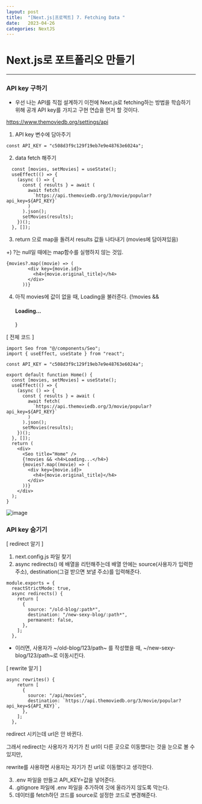 ```yaml
---
layout: post
title:  "[Next.js|프로젝트] 7. Fetching Data "
date:   2023-04-26
categories: NextJS
---
```


# Next.js로 포트폴리오 만들기

--- 

### API key 구하기

* 우선 나는 API를 직접 설계하기 이전에 Next.js로 fetching하는 방법을 학습하기 위해 공개 API key를 가지고 구현 연습을 먼저 할 것이다.

https://www.themoviedb.org/settings/api

1. API key 변수에 담아주기 

`const API_KEY = "c508d3f9c129f19eb7e9e48763e6024a";`

2. data fetch 해주기

```
  const [movies, setMovies] = useState();
  useEffect(() => {
    (async () => {
      const { results } = await (
        await fetch(
          `https://api.themoviedb.org/3/movie/popular?api_key=${API_KEY}`
        )
      ).json();
      setMovies(results);
    })();
  }, []);
```

3. return 으로 map을 돌려서 results 값들 나타내기 (movies에 담아져있음)

+) ?는 null일 때에는 map함수를 실행하지 않는 것임.

```
{movies?.map((movie) => (
        <div key={movie.id}>
          <h4>{movie.original_title}</h4>
        </div>
      ))}
```

4. 아직 movies에 값이 없을 때, Loading을 불러준다.
    {!movies && <h4>Loading...</h4>}
    
    

[ 전체 코드 ]

```
import Seo from "@/components/Seo";
import { useEffect, useState } from "react";

const API_KEY = "c508d3f9c129f19eb7e9e48763e6024a";

export default function Home() {
  const [movies, setMovies] = useState();
  useEffect(() => {
    (async () => {
      const { results } = await (
        await fetch(
          `https://api.themoviedb.org/3/movie/popular?api_key=${API_KEY}`
        )
      ).json();
      setMovies(results);
    })();
  }, []);
  return (
    <div>
      <Seo title="Home" />
      {!movies && <h4>Loading...</h4>}
      {movies?.map((movie) => (
        <div key={movie.id}>
          <h4>{movie.original_title}</h4>
        </div>
      ))}
    </div>
  );
}
```

![image](https://user-images.githubusercontent.com/88815795/234571641-086a5eef-7a17-4956-8cc0-ff7ce8880e4d.png)



### API key 숨기기

[ redirect 알기 ]
1. next.config.js 파일 찾기
2. async redirects() 에 배열을 리턴해주는데 배열 안에는 source(사용자가 입력한 주소), destination(그걸 받으면 보낼 주소)를 입력해준다.

```
module.exports = {
  reactStrictMode: true,
  async redirects() {
    return [
      {
        source: "/old-blog/:path*",
        destination: "/new-sexy-blog/:path*",
        permanent: false,
      },
    ];
  },
```

- 이러면, 사용자가 ~/old-blog/123/path~ 를 작성했을 때, ~/new-sexy-blog/123/path~로 이동시킨다.


[ rewrite 알기 ]

```
async rewrites() {
    return [
      {
        source: "/api/movies",
        destination: `https://api.themoviedb.org/3/movie/popular?api_key=${API_KEY}`,
      },
    ];
  },
```

redirect 시키는데 url은 안 바뀐다.

그래서 redirect는 사용자가 자기가 친 url이 다른 곳으로 이동했다는 것을 눈으로 볼 수 있지만,

rewrite를 사용하면 사용자는 자기가 친 url로 이동했다고 생각한다. 

3. .env 파일을 만들고 API_KEY=값을 넣어준다.
4. .gitignore 파일에 .env 파일을 추가하여 깃에 올라가지 않도록 막는다.
5. 데이터를 fetch하던 코드를 source로 설정한 코드로 변경해준다.





